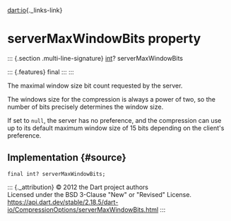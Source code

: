 [dart:io](../../dart-io/dart-io-library){._links-link}

serverMaxWindowBits property
============================

::: {.section .multi-line-signature}
[int](../../dart-core/int-class)? serverMaxWindowBits

::: {.features}
final
:::
:::

The maximal window size bit count requested by the server.

The windows size for the compression is always a power of two, so the
number of bits precisely determines the window size.

If set to `null`, the server has no preference, and the compression can
use up to its default maximum window size of 15 bits depending on the
client\'s preference.

Implementation {#source}
--------------

``` {.language-dart data-language="dart"}
final int? serverMaxWindowBits;
```

::: {._attribution}
© 2012 the Dart project authors\
Licensed under the BSD 3-Clause \"New\" or \"Revised\" License.\
<https://api.dart.dev/stable/2.18.5/dart-io/CompressionOptions/serverMaxWindowBits.html>
:::
